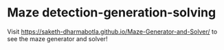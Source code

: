 # Maze detection-generation-solving

Visit https://saketh-dharmabotla.github.io/Maze-Generator-and-Solver/ to see the maze generator and solver!
